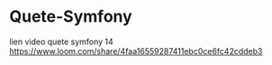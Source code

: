 # Quete-Symfony
lien video quete symfony 14
https://www.loom.com/share/4faa16559287411ebc0ce6fc42cddeb3
